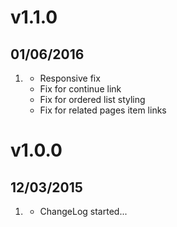 # v1.1.0
## 01/06/2016

1. [](#bugfix)
    * Responsive fix
    * Fix for continue link
    * Fix for ordered list styling
    * Fix for related pages item links

# v1.0.0
## 12/03/2015

1. [](#new)
    * ChangeLog started...
